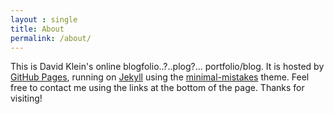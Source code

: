 ```yaml
---
layout : single
title: About
permalink: /about/
---
```


This is David Klein's online blogfolio..?..plog?... portfolio/blog. It is hosted by [GitHub Pages][gh-pages], running on [Jekyll][jekyll] using the [minimal-mistakes][minimal] theme. Feel free to contact me using the links at the bottom of the page. Thanks for visiting!

[gh-pages]: https://pages.github.com/
[jekyll]: https://jekyllrb.com/
[minimal]: https://mademistakes.com/work/minimal-mistakes-jekyll-theme/
